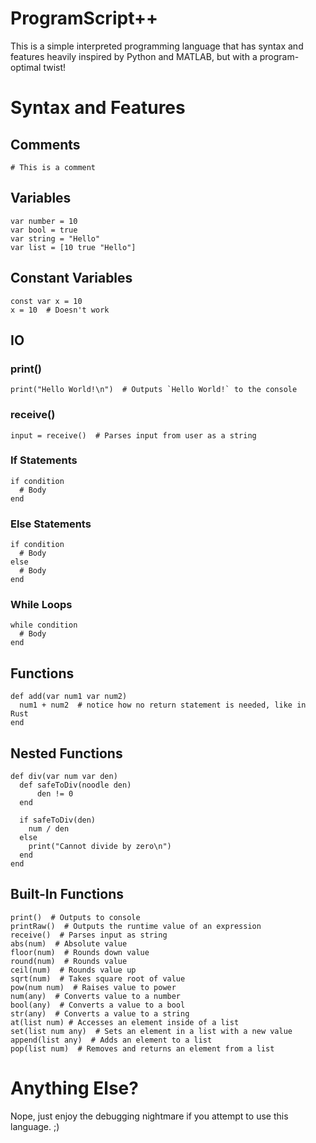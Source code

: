 # ProgramScript++
This is a simple interpreted programming language that has syntax and features heavily inspired by Python and MATLAB, but with a program-optimal twist!

# Syntax and Features
## Comments
```
# This is a comment
```
## Variables
```
var number = 10
var bool = true
var string = "Hello"
var list = [10 true "Hello"]
```
## Constant Variables
```
const var x = 10
x = 10  # Doesn't work
```
## IO
### print()
```
print("Hello World!\n")  # Outputs `Hello World!` to the console
```
### receive()
```
input = receive()  # Parses input from user as a string
```
### If Statements
```
if condition
  # Body
end
```
### Else Statements
```
if condition
  # Body
else
  # Body
end
```
### While Loops
```
while condition
  # Body
end
```
## Functions
```
def add(var num1 var num2)
  num1 + num2  # notice how no return statement is needed, like in Rust
end
```
## Nested Functions
```
def div(var num var den)
  def safeToDiv(noodle den)
      den != 0
  end

  if safeToDiv(den)
    num / den
  else
    print("Cannot divide by zero\n")
  end
end
```
## Built-In Functions
```
print()  # Outputs to console
printRaw()  # Outputs the runtime value of an expression
receive()  # Parses input as string
abs(num)  # Absolute value
floor(num)  # Rounds down value
round(num)  # Rounds value
ceil(num)  # Rounds value up
sqrt(num)  # Takes square root of value
pow(num num)  # Raises value to power
num(any)  # Converts value to a number
bool(any)  # Converts a value to a bool
str(any)  # Converts a value to a string
at(list num) # Accesses an element inside of a list
set(list num any)  # Sets an element in a list with a new value
append(list any)  # Adds an element to a list
pop(list num)  # Removes and returns an element from a list
```
# Anything Else?
Nope, just enjoy the debugging nightmare if you attempt to use this language. ;)
